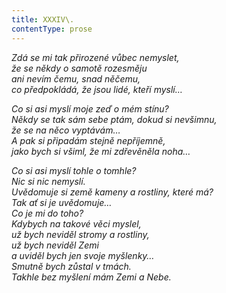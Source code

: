 ```yaml
---
title: XXXIV\.
contentType: prose
---
```


_Zdá se mi tak přirozené vůbec nemyslet,  
že se někdy o samotě rozesměju  
ani nevím čemu, snad něčemu,  
co předpokládá, že jsou lidé, kteří myslí…_

_Co si asi myslí moje zeď o mém stínu?  
Někdy se tak sám sebe ptám, dokud si nevšimnu,  
že se na něco vyptávám…  
A pak si připadám stejně nepříjemně,  
jako bych si všiml, že mi zdřevěněla noha…_

_Co si asi myslí tohle o tomhle?  
Nic si nic nemyslí.  
Uvědomuje si země kameny a rostliny, které má?  
Tak ať si je uvědomuje…  
Co je mi do toho?  
Kdybych na takové věci myslel,  
už bych neviděl stromy a rostliny,  
už bych neviděl Zemi  
a uviděl bych jen svoje myšlenky…  
Smutně bych zůstal v tmách.  
Takhle bez myšlení mám Zemi a Nebe._
